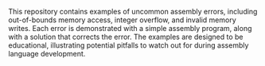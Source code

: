 This repository contains examples of uncommon assembly errors, including out-of-bounds memory access, integer overflow, and invalid memory writes. Each error is demonstrated with a simple assembly program, along with a solution that corrects the error.  The examples are designed to be educational, illustrating potential pitfalls to watch out for during assembly language development. 